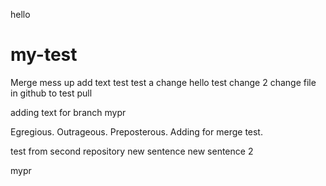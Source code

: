 hello
# my-test

Merge mess up add text test
test a change
hello test change 2
change file in github to test pull

adding text for branch mypr

Egregious. Outrageous. Preposterous.  Adding for merge test.

test from second repository
new sentence
new sentence 2

mypr
